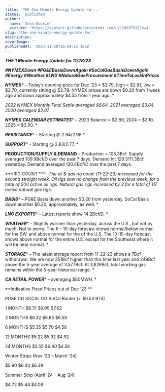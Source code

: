 ```yaml
---
title: 'THE One Minute Energy Update for...'
status: 'published'
author:
  name: 'Sean Dookie'
  picture: 'https://avatars.githubusercontent.com/u/124637922?v=4'
slug: 'the-one-minute-energy-update-for'
description: ''
coverImage: ''
publishedAt: '2023-11-28T16:04:25.166Z'
---
```


***THE 1 Minute Energy Update for 11/28/23***

***\#NYMEXDown #PG&EBasisDownAgain #SoCalGasBasisDownAgain #Energy #Weather #LNG #NaturalGasProcurement #TimeToLockInPrices***

***NYMEX**** – Today’s opening price for Dec ‘23 = $2.79, high = $2.81, low = $2.70, currently sitting @ $2.78. NYMEX prices are down $0.20 from 1 week ago and down approximately $4.55 from 1 year ago. *

*2022 NYMEX Monthly Final Settle averaged $6.64. 2021 averaged $3.84. 2020 averaged $2.07.*

***NYMEX CALENDAR ESTIMATES**** – 2023 Balance = $2.89, 2024 = $3.10, 2025 = $3.90. *

***RESISTANCE**** – Starting @ $2.94/$2.98.*

***SUPPORT**** \- Starting @ $2.83/$2.77. *

**PRODUCTION/SUPPLY & DEMAND** – Production = 105.3Bcf. Supply averaged 109.9Bcf/D over the past 7 days. Demand hit 129.5111.3Bcf yesterday. Demand averaged 120.4Bcf/D over the past 7 days.

***RIG COUNT ****– The oil & gas rig count (11-22-23) increased for the second straight week. Oil rigs saw no change from the previous week, for a total of 500 active oil rigs. Natural gas rigs increased by 3 for a total of 117 active natural gas rigs.*

***BASIS**** – PG&E Basis down another $0.20 from yesterday. SoCal Basis down another $0.20, approximately, as well. *

***LNG EXPORTS**** – Latest reports show 14.2Bcf/D. *

***WEATHER**** – Slightly warmer than yesterday, across the U.S., but not by much. Not to worry. The 6 – 10-day forecast shows normal/below normal for the SW, and above normal for the of the U.S. The 10-15-day forecast shows above normal for the entire U.S. except for the Southeast where it will be near normal. *

***STORAGE**** – The latest storage report from 11-22-23 shows a 7Bcf withdrawal. We are now 251Bcf higher than this time last year and 249Bcf above the 5-year average of 3,577Bcf. At 3,826Bcf, total working gas remains within the 5-year historical range. *

***CA RETAIL POWER**** – averaging $80MWH. *

**Indicative Fixed Prices out of Dec ‘23 **

PG&E CG SOCAL CG SoCal Border (+ $0.53 BTS)

1 MONTH $6.51 $6.95 $7.62

3 MONTHS $6.32 $6.85 $6.59

6 MONTHS $5.35 $5.70 $4.58

12 MONTHS $5.22 $5.92 $4.92

24 MONTHS $5.55 $6.40 $4.56

Winter Strips (Nov ’23 – March ‘24)

$5.90 $6.40 $6.39

Summer Strip (April ’24 – Aug ‘24)

$4.72 $5.44 $4.08


